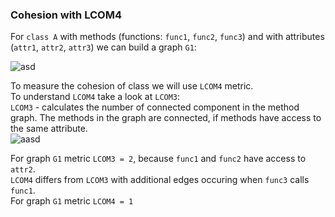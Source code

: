 ### Cohesion with LCOM4
For `class A` with methods (functions: `func1`, `func2`, `func3`) and with attributes (`attr1`, `attr2`, `attr3`) we can build a graph `G1`:

![asd](https://github.com/silverCase/aibolit/blob/metrics/aibolit/metrics/coh/G1.png)

To measure the cohesion of class we will use `LCOM4` metric.\
To understand `LCOM4` take a look at `LCOM3`:\
`LCOM3` - calculates the number of connected component in the method graph. The methods in the graph are connected,
if methods have access to the same attribute.\
![aasd](https://github.com/silverCase/aibolit/blob/metrics/aibolit/metrics/coh/G2.png)

For graph `G1` metric `LCOM3 = 2`, because `func1` and `func2` have access to `attr2`.\
`LCOM4` differs from `LCOM3` with additional edges occuring when `func3` calls `func1`.\
For graph `G1` metric `LCOM4 = 1`

